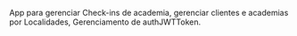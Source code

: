 App para gerenciar Check-ins de academia, gerenciar clientes e academias por Localidades, Gerenciamento de authJWTToken.
